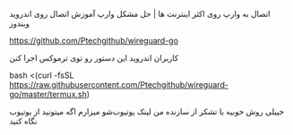 اتصال به وارپ روی اکثر اینترنت ها | حل مشکل وارپ
آموزش اتصال روی اندروید  ویندوز   

https://github.com/Ptechgithub/wireguard-go

کاربران اندروید این دستور رو توی ترموکس اجرا کنن 


bash <(curl -fsSL https://raw.githubusercontent.com/Ptechgithub/wireguard-go/master/termux.sh)

خییلی روش خوبیه با تشکر از سازنده
من لینک یوتیوب‌شو میزارم اگه میتونید از یوتیوب نگاه کنید
